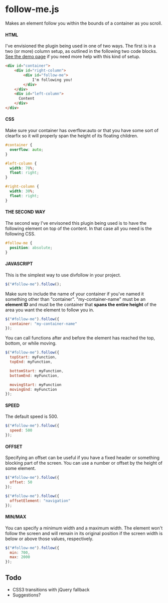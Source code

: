 follow-me.js
============

Makes an element follow you within the bounds of a container as you scroll.


#### HTML
I've envisioned the plugin being used in one of two ways. The first is in a two (or more) column setup, as outlined in the following two code blocks. [See the demo page](http://0x0049.link/followmejs-demo) if you need more help with this kind of setup.
```html
<div id="container">
    <div id="right-column">
        <div id="follow-me">
            I'm following you!
        </div>
    </div>
    <div id="left-column">
      Content
    </div>
</div>
```

#### CSS
Make sure your container has overflow:auto or that you have some sort of clearfix so it will properly span the height of its floating children.
```css
#container {
  overflow: auto;
}

#left-column {
  width: 70%;
  float: right;
}

#right-column {
  width: 30%;
  float: right;
}
```

#### THE SECOND WAY
The second way I've envisoned this plugin being used is to have the following element on top of the content. In that case all you need is the following CSS.
```css
#follow-me {
  position: absolute;
}
```

#### JAVASCRIPT
This is the simplest way to use divfollow in your project.
```javascript
$("#follow-me").follow();
```

Make sure to include the name of your container if you've named it something other than "container". "my-container-name" must be an **element ID** and must be the container that **spans the entire height** of the area you want the element to follow you in.

```javascript
$("#follow-me").follow({
  container: "my-container-name"
});
```

You can call functions after and before the element has reached the top, bottom, or while moving.

```javascript
$("#follow-me").follow({
  topStart: myFunction,
  topEnd: myFunction,

  bottomStart: myFunction,
  bottomEnd: myFunction,

  movingStart: myFunction
  movingEnd: myFunction
});
```

#### SPEED
The default speed is 500.
```javascript
$("#follow-me").follow({
  speed: 500
});
```

#### OFFSET
Specifying an offset can be useful if you have a fixed header or something blocking part of the screen. You can use a number or offset by the height of some element.
```javascript
$("#follow-me").follow({
  offset: 50
});

$("#follow-me").follow({
  offsetElement: "navigation"
});
```

#### MIN/MAX
You can specify a minimum width and a maximum width. The element won't follow the screen and will remain in its original position if the screen width is below or above those values, respectively.
```javascript
$("#follow-me").follow({
  min: 700,
  max: 2000
});
```

Todo
----
- CSS3 transitions with jQuery fallback
- Suggestions?
